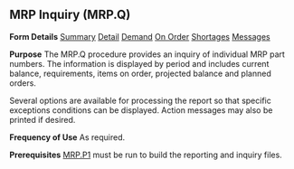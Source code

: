 ## MRP Inquiry (MRP.Q)
<PageHeader />

**Form Details**
[Summary](../MRP-Q-1/README.md)
[Detail](../MRP-Q-2/README.md)
[Demand](../MRP-Q-3/README.md)
[On Order](../MRP-Q-4/README.md)
[Shortages](../MRP-Q-5/README.md)
[Messages](../MRP-Q-6/README.md)

**Purpose**
The MRP.Q procedure provides an inquiry of individual MRP part numbers. The
information is displayed by period and includes current balance, requirements,
items on order, projected balance and planned orders.

Several options are available for processing the report so that specific
exceptions conditions can be displayed. Action messages may also be printed if
desired.

**Frequency of Use**
As required.

**Prerequisites**
[MRP.P1](../MRP-P1/README.md) must be run to build the reporting and inquiry files.

<badge text= "Version 8.10.57 " vertical="middle" />

<PageFooter />
